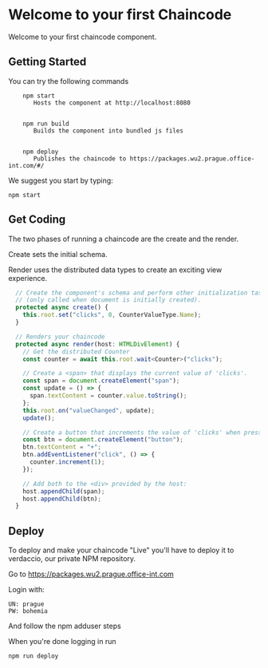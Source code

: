 # Welcome to your first Chaincode


Welcome to your first chaincode component.


## Getting Started
You can try the following commands

````
    npm start
       Hosts the component at http://localhost:8080


    npm run build
       Builds the component into bundled js files


    npm deploy
       Publishes the chaincode to https://packages.wu2.prague.office-int.com/#/
````

We suggest you start by typing:
	
    npm start


## Get Coding

The two phases of running a chaincode are the create and the render.

Create sets the initial schema.

Render uses the distributed data types to create an exciting view experience.

````TypeScript
  // Create the component's schema and perform other initialization tasks
  // (only called when document is initially created).
  protected async create() {
    this.root.set("clicks", 0, CounterValueType.Name);
  }

  // Renders your chaincode
  protected async render(host: HTMLDivElement) {
    // Get the distributed Counter
    const counter = await this.root.wait<Counter>("clicks");

    // Create a <span> that displays the current value of 'clicks'.
    const span = document.createElement("span");
    const update = () => {
      span.textContent = counter.value.toString();
    };
    this.root.on("valueChanged", update);
    update();

    // Create a button that increments the value of 'clicks' when pressed.
    const btn = document.createElement("button");
    btn.textContent = "+";
    btn.addEventListener("click", () => {
      counter.increment(1);
    });

    // Add both to the <div> provided by the host:
    host.appendChild(span);
    host.appendChild(btn);
  }

````

## Deploy

To deploy and make your chaincode "Live" you'll have to deploy it to verdaccio, our private NPM repository.

Go to https://packages.wu2.prague.office-int.com

Login with:

    UN: prague
    PW: bohemia

And follow the npm adduser steps

When you're done logging in run

    npm run deploy



